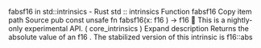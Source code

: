 fabsf16 in std::intrinsics - Rust
std
::
intrinsics
Function
fabsf16
Copy item path
Source
pub const unsafe fn fabsf16(x:
f16
) ->
f16
🔬
This is a nightly-only experimental API. (
core_intrinsics
)
Expand description
Returns the absolute value of an
f16
.
The stabilized version of this intrinsic is
f16::abs